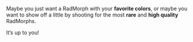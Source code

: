 Maybe you just want a RadMorph with your **favorite colors**, or maybe you want to show off a little by shooting for the most **rare** and **high quality** RadMorphs.

It’s up to you!

